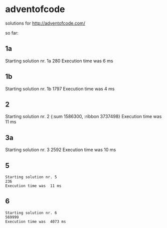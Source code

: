 # adventofcode

solutions for http://adventofcode.com/   

so far:   
## 1a
Starting solution nr. 1a
280
Execution time was  6 ms

## 1b
Starting solution nr. 1b
1797
Execution time was  4 ms

## 2
Starting solution nr. 2
{:sum 1586300, :ribbon 3737498}
Execution time was  11 ms

## 3a
Starting solution nr. 3
2592
Execution time was  10 ms

## 5
```
Starting solution nr. 5
236
Execution time was  11 ms
```

## 6
```
Starting solution nr. 6
569999
Execution time was  4073 ms
```
